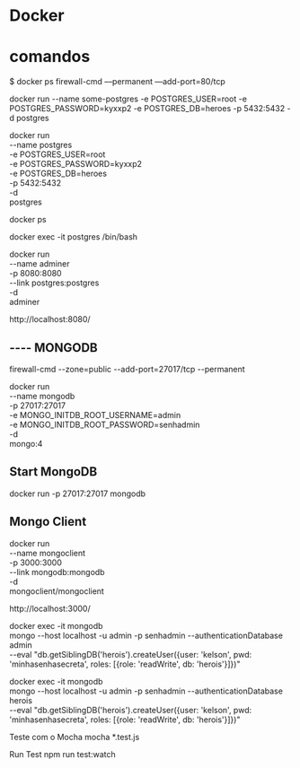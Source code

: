 # Docker

# comandos
$ docker ps
firewall-cmd ––permanent ––add-port=80/tcp

docker run --name some-postgres -e POSTGRES_USER=root -e POSTGRES_PASSWORD=kyxxp2 -e POSTGRES_DB=heroes -p 5432:5432 -d postgres

docker run \
    --name postgres \
    -e POSTGRES_USER=root \
    -e POSTGRES_PASSWORD=kyxxp2 \
    -e POSTGRES_DB=heroes \
    -p 5432:5432 \
    -d \
    postgres

docker ps

docker exec -it postgres /bin/bash


docker run \
    --name adminer \
    -p 8080:8080 \
    --link postgres:postgres \
    -d \
    adminer  

http://localhost:8080/


## ---- MONGODB
 
firewall-cmd --zone=public --add-port=27017/tcp --permanent

docker run \
    --name mongodb \
    -p 27017:27017 \
    -e MONGO_INITDB_ROOT_USERNAME=admin \
    -e MONGO_INITDB_ROOT_PASSWORD=senhadmin \
    -d \
    mongo:4
## Start MongoDB
docker run -p 27017:27017 mongodb

## Mongo Client
docker run \
    --name mongoclient \
    -p 3000:3000 \
    --link mongodb:mongodb \
    -d \
    mongoclient/mongoclient

http://localhost:3000/

docker exec -it mongodb \
    mongo --host localhost -u admin -p senhadmin --authenticationDatabase admin \
    --eval "db.getSiblingDB('herois').createUser({user: 'kelson', pwd: 'minhasenhasecreta', roles: [{role: 'readWrite', db: 'herois'}]})"

docker exec -it mongodb \
    mongo --host localhost -u admin -p senhadmin --authenticationDatabase herois \
    --eval "db.getSiblingDB('herois').createUser({user: 'kelson', pwd: 'minhasenhasecreta', roles: [{role: 'readWrite', db: 'herois'}]})"


Teste com o Mocha mocha *.test.js

Run Test
npm run test:watch